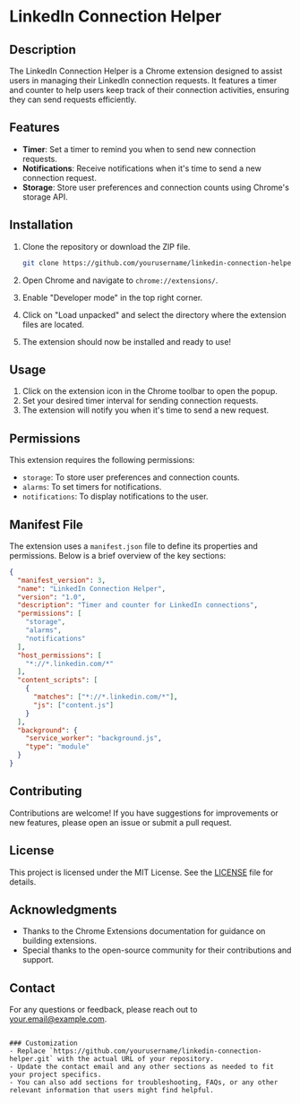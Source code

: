 # LinkedIn Connection Helper

## Description
The LinkedIn Connection Helper is a Chrome extension designed to assist users in managing their LinkedIn connection requests. It features a timer and counter to help users keep track of their connection activities, ensuring they can send requests efficiently.

## Features
- **Timer**: Set a timer to remind you when to send new connection requests.
- **Notifications**: Receive notifications when it's time to send a new connection request.
- **Storage**: Store user preferences and connection counts using Chrome's storage API.

## Installation

1. Clone the repository or download the ZIP file.
   ```bash
   git clone https://github.com/yourusername/linkedin-connection-helper.git
   ```

2. Open Chrome and navigate to `chrome://extensions/`.

3. Enable "Developer mode" in the top right corner.

4. Click on "Load unpacked" and select the directory where the extension files are located.

5. The extension should now be installed and ready to use!

## Usage

1. Click on the extension icon in the Chrome toolbar to open the popup.
2. Set your desired timer interval for sending connection requests.
3. The extension will notify you when it's time to send a new request.

## Permissions
This extension requires the following permissions:
- `storage`: To store user preferences and connection counts.
- `alarms`: To set timers for notifications.
- `notifications`: To display notifications to the user.

## Manifest File
The extension uses a `manifest.json` file to define its properties and permissions. Below is a brief overview of the key sections:

```json
{
  "manifest_version": 3,
  "name": "LinkedIn Connection Helper",
  "version": "1.0",
  "description": "Timer and counter for LinkedIn connections",
  "permissions": [
    "storage",
    "alarms",
    "notifications"
  ],
  "host_permissions": [
    "*://*.linkedin.com/*"
  ],
  "content_scripts": [
    {
      "matches": ["*://*.linkedin.com/*"],
      "js": ["content.js"]
    }
  ],
  "background": {
    "service_worker": "background.js",
    "type": "module"
  }
}
```

## Contributing
Contributions are welcome! If you have suggestions for improvements or new features, please open an issue or submit a pull request.

## License
This project is licensed under the MIT License. See the [LICENSE](LICENSE) file for details.

## Acknowledgments
- Thanks to the Chrome Extensions documentation for guidance on building extensions.
- Special thanks to the open-source community for their contributions and support.

## Contact
For any questions or feedback, please reach out to [your.email@example.com](mailto:your.email@example.com).
```

### Customization
- Replace `https://github.com/yourusername/linkedin-connection-helper.git` with the actual URL of your repository.
- Update the contact email and any other sections as needed to fit your project specifics.
- You can also add sections for troubleshooting, FAQs, or any other relevant information that users might find helpful.
